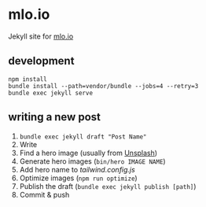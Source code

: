# mlo.io

Jekyll site for [mlo.io](http://mlo.io)

## development

    npm install
    bundle install --path=vendor/bundle --jobs=4 --retry=3
    bundle exec jekyll serve

## writing a new post

1. `bundle exec jekyll draft "Post Name"`
2. Write
3. Find a hero image (usually from [Unsplash](https://unsplash.com/))
4. Generate hero images (`bin/hero IMAGE NAME`)
5. Add hero name to _tailwind.config.js_
6. Optimize images (`npm run optimize`)
7. Publish the draft (`bundle exec jekyll publish [path]`)
8. Commit & push
